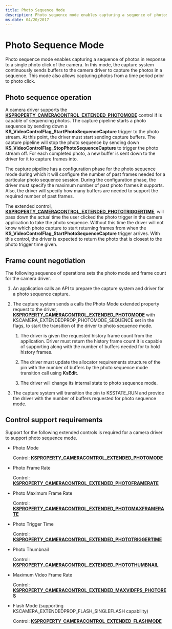 ```yaml
---
title: Photo Sequence Mode
description: Photo sequence mode enables capturing a sequence of photos in response to a single photo click of the camera.
ms.date: 04/20/2017
---
```


# Photo Sequence Mode


Photo sequence mode enables capturing a sequence of photos in response to a single photo click of the camera. In this mode, the capture system continuously sends buffers to the camera driver to capture the photos in a sequence. This mode also allows capturing photos from a time period prior to photo click.

## Photo sequence operation


A camera driver supports the [**KSPROPERTY\_CAMERACONTROL\_EXTENDED\_PHOTOMODE**](./ksproperty-cameracontrol-extended-photomode.md) control if is capable of sequencing photos. The capture pipeline starts a photo sequence by sending down a **KS\_VideoControlFlag\_StartPhotoSequenceCapture** trigger to the photo stream. At this point, the driver must start sending capture buffers. The capture pipeline will stop the photo sequence by sending down **KS\_VideoControlFlag\_StopPhotoSequenceCapture** to trigger the photo stream off. For each completed photo, a new buffer is sent down to the driver for it to capture frames into.

The capture pipeline has a configuration phase for the photo sequence mode during which it will configure the number of past frames needed for a particular photo sequence session. During the configuration phase, the driver must specify the maximum number of past photo frames it supports. Also, the driver will specify how many buffers are needed to support the required number of past frames.

The extended control, [**KSPROPERTY\_CAMERACONTROL\_EXTENDED\_PHOTOTRIGGERTIME**](./ksproperty-cameracontrol-extended-phototriggertime.md), will pass down the actual time the user clicked the photo trigger in the camera application to take the photo sequence. Without this time the driver will not know which photo capture to start returning frames from when the **KS\_VideoControlFlag\_StartPhotoSequenceCapture** trigger arrives. With this control, the driver is expected to return the photo that is closest to the photo trigger time given.

## Frame count negotiation


The following sequence of operations sets the photo mode and frame count for the camera driver.

1.  An application calls an API to prepare the capture system and driver for a photo sequence capture.

2.  The capture system sends a calls the Photo Mode extended property request to the driver, [**KSPROPERTY\_CAMERACONTROL\_EXTENDED\_PHOTOMODE**](./ksproperty-cameracontrol-extended-photomode.md) with KSCAMERA\_EXTENDEDPROP\_PHOTOMODE\_SEQUENCE set in the flags, to start the transition of the driver to photo sequence mode.

    1.  The driver is given the requested history frame count from the application. Driver must return the history frame count it is capable of supporting along with the number of buffers needed for to hold history frames.

    2.  The driver must update the allocator requirements structure of the pin with the number of buffers by the photo sequence mode transition call using **KsEdit**.

    3.  The driver will change its internal state to photo sequence mode.

3.  The capture system will transition the pin to KSSTATE\_RUN and provide the driver with the number of buffers requested for photo sequence mode.

## Control support requirements


Support for the following extended controls is required for a camera driver to support photo sequence mode.

-   Photo Mode

    Control: [**KSPROPERTY\_CAMERACONTROL\_EXTENDED\_PHOTOMODE**](./ksproperty-cameracontrol-extended-photomode.md)

-   Photo Frame Rate

    Control: [**KSPROPERTY\_CAMERACONTROL\_EXTENDED\_PHOTOFRAMERATE**](./ksproperty-cameracontrol-extended-photoframerate.md)

-   Photo Maximum Frame Rate

    Control: [**KSPROPERTY\_CAMERACONTROL\_EXTENDED\_PHOTOMAXFRAMERATE**](./ksproperty-cameracontrol-extended-photomaxframerate.md)

-   Photo Trigger Time

    Control: [**KSPROPERTY\_CAMERACONTROL\_EXTENDED\_PHOTOTRIGGERTIME**](./ksproperty-cameracontrol-extended-phototriggertime.md)

-   Photo Thumbnail

    Control: [**KSPROPERTY\_CAMERACONTROL\_EXTENDED\_PHOTOTHUMBNAIL**](./ksproperty-cameracontrol-extended-photothumbnail.md)

-   Maximum Video Frame Rate

    Control: [**KSPROPERTY\_CAMERACONTROL\_EXTENDED\_MAXVIDFPS\_PHOTORES**](./ksproperty-cameracontrol-extended-maxvidfps-photores.md)

-   Flash Mode (supporting KSCAMERA\_EXTENDEDPROP\_FLASH\_SINGLEFLASH capability)

    Control: [**KSPROPERTY\_CAMERACONTROL\_EXTENDED\_FLASHMODE**](./ksproperty-cameracontrol-extended-flashmode.md)

 


